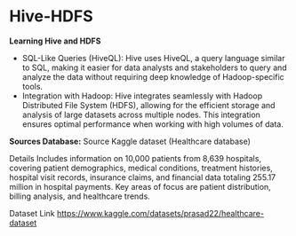 # Hive-HDFS
**Learning Hive and HDFS**
- SQL-Like Queries (HiveQL): Hive uses HiveQL, a query language similar to SQL, making it easier for data analysts and stakeholders to query and analyze the data without requiring deep knowledge of Hadoop-specific tools.
- Integration with Hadoop: Hive integrates seamlessly with Hadoop Distributed File System (HDFS), allowing for the efficient storage and analysis of large datasets across multiple nodes. This integration ensures optimal performance when working with high volumes of data.

**Sources Database:**
Source
Kaggle dataset (Healthcare database)

Details
Includes information on 10,000 patients from 8,639 hospitals, covering patient demographics, medical conditions, treatment histories, hospital visit records, insurance claims, and financial data totaling 255.17 million in hospital payments. Key areas of focus are patient distribution, billing analysis, and healthcare trends.

Dataset Link
https://www.kaggle.com/datasets/prasad22/healthcare-dataset

